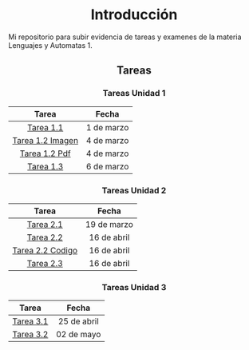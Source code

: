 <div align="center">
  
# Introducción

</div>

Mi repositorio para subir evidencia de tareas y examenes de la materia Lenguajes y Automatas 1. 


<div align="center">


## Tareas

### Tareas Unidad 1

| Tarea         | Fecha      |
| :-----------: | :--------: |
| [Tarea 1.1](https://github.com/Hansel2731/Lenguajes-y-Automatas/blob/master/Tareas%20U1/T1U1_Cuadro%20Comparativo.pdf)     | 1 de marzo |
| [Tarea 1.2 Imagen](https://github.com/Hansel2731/Lenguajes-y-Automatas/blob/master/Tareas%20U1/T2U1_Mapa%20Conceptual.jpg)     | 4 de marzo |
| [Tarea 1.2 Pdf](https://github.com/Hansel2731/Lenguajes-y-Automatas/blob/master/Tareas%20U1/T2U1_Mapa%20Conceptual.pdf)     | 4 de marzo |
| [Tarea 1.3](https://github.com/Hansel2731/Lenguajes-y-Automatas/blob/master/Tareas%20U1/T3U1_Linea%20Del%20Tiempo.pdf)     | 6 de marzo |

### Tareas Unidad 2

| Tarea         | Fecha      |
| :-----------: | :--------: |
| [Tarea 2.1](https://github.com/Hansel2731/Lenguajes-y-Automatas/blob/603dbd422e14eec2f36d2efafef2beffcbbc788e/Tareas%20U2/T1U2_Investigaci%C3%B3n.pdf)     | 19 de marzo |
| [Tarea 2.2](https://github.com/Hansel2731/Lenguajes-y-Automatas/blob/69a51750be880e2dcec871503cc312a253f8ab49/Tareas%20U2/T2U2_Bot.md)     | 16 de abril |
| [Tarea 2.2 Codigo](https://github.com/Hansel2731/Lenguajes-y-Automatas/blob/master/Tareas%20U2/botelegram.py)     | 16 de abril |
| [Tarea 2.3](https://github.com/Hansel2731/Lenguajes-y-Automatas/blob/16458ec7ccf01cfea7459e5388d0399c59c295e4/Tareas%20U2/T3U2_Expresiones%20regulares.pdf)     | 16 de abril |

### Tareas Unidad 3

| Tarea         | Fecha      |
| :-----------: | :--------: |
| [Tarea 3.1](https://github.com/Hansel2731/Lenguajes-y-Automatas/blob/master/Tareas%20U3/T1U3_Ejercicios.pdf)     | 25 de abril |
| [Tarea 3.2](https://github.com/Hansel2731/Lenguajes-y-Automatas/blob/master/Tareas%20U3/T2U3_Caso%20practico%20Automata%20Finito.pdf)     | 02 de mayo |

</div>
